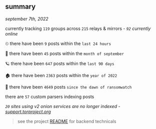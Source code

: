 
## summary
_september 7th, 2022_

currently tracking `119` groups across `215` relays & mirrors - _`92` currently online_

⏲ there have been `9` posts within the `last 24 hours`

🦈 there have been `45` posts within the `month of september`

🪐 there have been `647` posts within the `last 90 days`

🏚 there have been `2363` posts within the `year of 2022`

🦕 there have been `4649` posts `since the dawn of ransomwatch`

there are `57` custom parsers indexing posts

_`20` sites using v2 onion services are no longer indexed - [support.torproject.org](https://support.torproject.org/onionservices/v2-deprecation/)_

> see the project [README](https://github.com/joshhighet/ransomwatch#ransomwatch--) for backend technicals
